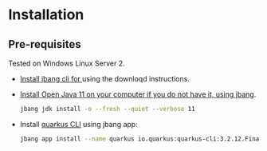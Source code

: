# Installation

## Pre-requisites

Tested on Windows Linux Server 2.

* [Install jbang cli for ](https://www.jbang.dev/) using the downloqd instructions.
* [Install Open Java 11 on your computer if you do not have it, using jbang](https://www.jbang.dev/documentation/guide/latest/javaversions.html). 

    ```sh
    jbang jdk install -o --fresh --quiet --verbose 11
    ```

* Install [quarkus CLI](https://quarkus.io/) using jbang app:

    ```sh
    jbang app install --name quarkus io.quarkus:quarkus-cli:3.2.12.Final:runner
    ```